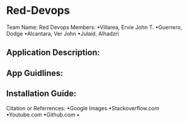 # Red-Devops

Team Name: Red Devops
Members: 
  •Villarea, Ervie John T.
  •Guerrero, Dodge
  •Alcantara, Ver John
  •Julaid, Alhadzri
  
 Application Description:
 -
  
 App Guidlines:
 -
 
 Installation Guide:
 -
 
 Citation or Referrences:
  •Google Images
  •Stackoverflow.com
  •Youtube.com
  •Github.com
  •
        
